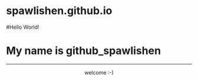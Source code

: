 # spawlishen.github.io
#Hello World!
<br>
<h1>
My name is github_spawlishen
</h1>
<hr>
<p>
<center> welcome :-) </center></p>

